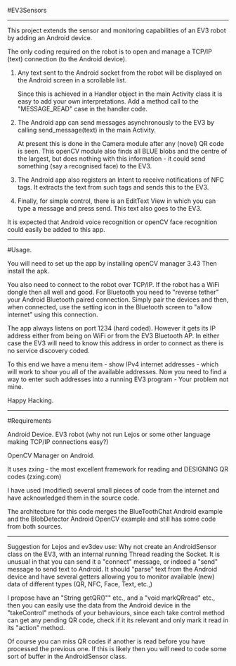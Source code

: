 #EV3Sensors
***

This project extends the sensor and monitoring capabilities of an EV3 robot by adding an Android device.

The only coding required on the robot is to open and manage a TCP/IP (text) connection (to the Android device).

1. Any text sent to the Android socket from the robot will be displayed on the Android screen in a scrollable list.

    Since this is achieved in a Handler object in the main Activity class it is easy to add your own interpretations.  Add a method call to the "MESSAGE_READ" case in the handler code.

2. The Android app can send messages asynchronously to the EV3 by calling send_message(text) in the main Activity.

   At present this is done in the Camera module after any (novel) QR code is seen.  This openCV module also finds all BLUE blobs and the centre of the largest, but does nothing with this information - it could send something (say a recognised face) to the EV3.

3. The Android app also registers an Intent to receive notifications of NFC tags.  It extracts the text from such tags and sends this to the EV3.

4. Finally, for simple control, there is an EditText View in which you can type a message and press send.  This text also goes to the EV3.

It is expected that Android voice recognition or openCV face recognition could easily be added to this app.

***

#Usage.

You will need to set up the app by installing openCV manager 3.43
Then install the apk.

You also need to connect to the robot over TCP/IP.  If the robot has a WiFi dongle then all well and good.  For Bluetooth you need to "reverse tether" your Android Bluetooth paired connection.  Simply pair the devices and then, when connected, use the setting icon in the Bluetooth screen to "allow internet" using this connection.

The app always listens on port 1234 (hard coded).  However it gets its IP address either from being on WiFi or from the EV3 Bluetooth AP.  In either case the EV3 will need to know this address in order to connect as there is no service discovery coded.

To this end we have a menu item - show IPv4 internet addresses - which will work to show you all of the available addresses.  Now you need to find a way to enter such addresses into a running EV3 program - Your problem not mine.

Happy Hacking.

***

#Requirements

Android Device.  EV3 robot (why not run Lejos or some other language making TCP/IP connections easy?)

OpenCV Manager on Android.

It uses zxing - the most excellent framework for reading and DESIGNING QR codes (zxing.com)

I have used (modified) several small pieces of code from the internet and have acknowledged them in the source code.

The architecture for this code merges the BlueToothChat Android example and the BlobDetector Android OpenCV example and still has some code from both sources.

---

Suggestion for Lejos and ev3dev use: Why not create an AndroidSensor class on the EV3, with an internal running Thread reading the Socket.  It is unusual in that you can send it a "connect" message, or indeed a "send" message to send text to Android.  It should "parse" text from the Android device and have several getters allowing you to monitor available (new) data of different types (QR, NFC, Face, Text, etc.,)

I propose have an "String getQR()"" etc., and a "void markQRread" etc., then you can easily use the data from the Android device in the "takeControl" methods of your behaviours, since each take control method can get any pending QR code, check if it its relevant and only mark it read in its "action" method.

Of course you can miss QR codes if another is read before you have processed the previous one.  If this is likely then you will need to code some sort of buffer in the AndroidSensor class. 